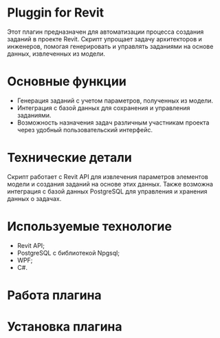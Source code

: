 


# Pluggin for Revit
Этот плагин предназначен для автоматизации процесса создания заданий в проекте Revit. Скрипт упрощает задачу архитекторов и инженеров, помогая генерировать и управлять заданиями на основе данных, извлеченных из модели.

# Основные функции
- Генерация заданий с учетом параметров, полученных из модели.
- Интеграция с базой данных для сохранения и управления заданиями.
- Возможность назначения задач различным участникам проекта через удобный пользовательский интерфейс.

# Технические детали
Скрипт работает с Revit API для извлечения параметров элементов модели и создания заданий на основе этих данных. Также возможна интеграция с базой данных PostgreSQL для управления и хранения данных о задачах.

# Используемые технологие
- Revit API;
- PostgreSQL с библиотекой Npgsql;
- WPF;
- C#.

# Работа плагина



# Установка плагина
